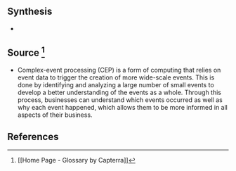 ## Synthesis
- 
## Source [^1]
- Complex-event processing (CEP) is a form of computing that relies on event data to trigger the creation of more wide-scale events. This is done by identifying and analyzing a large number of small events to develop a better understanding of the events as a whole. Through this process, businesses can understand which events occurred as well as why each event happened, which allows them to be more informed in all aspects of their business.
## References

[^1]: [[Home Page - Glossary by Capterra]]